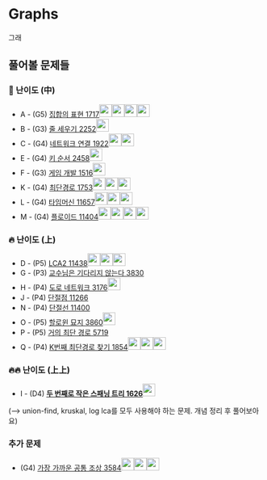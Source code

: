 # Graphs
그래

## 풀어볼 문제들

### :evergreen_tree: 난이도 (中)
+ A - (G5) [집합의 표현 1717](https://www.acmicpc.net/problem/1717)[<img src = "https://github.com/Frog-Slayer.png" width="25" height="25">](./Code/1717/1717_P.cpp)[<img src = "https://github.com/Haaarimmm.png" width="25" height="25">](./Code/1717/1717_K.py)[<img src = "https://github.com/suchshin.png" width="25" height="25">](./Code/1717/1717_S.py)[<img src = "https://github.com/wocjs.png" width="25" height="25">](./Code/1717/1717_H.py)
+ B - (G3) [줄 세우기 2252](https://www.acmicpc.net/problem/2252)[<img src = "https://github.com/Frog-Slayer.png" width="25" height="25">](./Code/2252/2252_P.cpp)
+ C - (G4) [네트워크 연결 1922](https://www.acmicpc.net/problem/1922)[<img src = "https://github.com/wocjs.png" width="25" height="25">](./Code/1922/1922_H.py)[<img src = "https://github.com/Frog-Slayer.png" width="25" height="25">](./Code/1922/1922_P.cpp)
+ E - (G4) [키 순서 2458](https://www.acmicpc.net/problem/2458)[<img src = "https://github.com/Frog-Slayer.png" width="25" height="25">](./Code/2458/2458_P.java)
+ F - (G3) [게임 개발 1516](https://www.acmicpc.net/problem/1516)[<img src = "https://github.com/Frog-Slayer.png" width="25" height="25">](./Code/1516/1516_P.cpp)
+ K - (G4) [최단경로 1753](https://www.acmicpc.net/problem/1753)[<img src = "https://github.com/Frog-Slayer.png" width="25" height="25">](./Code/1753/1753_P.cpp)[<img src = "https://github.com/suchshin.png" width="25" height="25">](./Code/1753/1753_S.py)[<img src = "https://github.com/wocjs.png" width="25" height="25">](./Code/1753/1753_H.py)
+ L - (G4) [타임머신 11657](https://www.acmicpc.net/problem/11657)[<img src = "https://github.com/sulogc.png" width="25" height="25">](./Code/11657/11657_L.py)[<img src = "https://github.com/Haaarimmm.png" width="25" height="25">](./Code/11657/11657_K.py)[<img src = "https://github.com/Frog-Slayer.png" width="25" height="25">](./Code/11657/11657_P.cpp)
+ M - (G4) [플로이드 11404](https://www.acmicpc.net/problem/11404)[<img src = "https://github.com/Haaarimmm.png" width="25" height="25">](./Code/11404/11404_K.py)[<img src = "https://github.com/Frog-Slayer.png" width="25" height="25">](./Code/11404/11404_P.cpp)[<img src = "https://github.com/suchshin.png" width="25" height="25">](./Code/11404/11404_S.py)[<img src = "https://github.com/wocjs.png" width="25" height="25">](./Code/11404/11404_H.py)

### :fire: 난이도 (上)
+ D - (P5) [LCA2 11438](https://www.acmicpc.net/problem/11438)[<img src = "https://github.com/Frog-Slayer.png" width="25" height="25">](./Code/11438/11438_P.cpp)[<img src = "https://github.com/Haaarimmm.png" width="25" height="25">](./Code/11438/11438_K.py)[<img src = "https://github.com/wocjs.png" width="25" height="25">](./Code/11438/11438_H.py)
+ G - (P3) [교수님은 기다리지 않는다 3830](https://www.acmicpc.net/problem/3830)
+ H - (P4) [도로 네트워크 3176](https://www.acmicpc.net/problem/3176)[<img src = "https://github.com/Frog-Slayer.png" width="25" height="25">](./Code/3176/3175_P.cpp)
+ J - (P4) [단절점 11266](https://www.acmicpc.net/problem/11266)
+ N - (P4) [단절선 11400](https://www.acmicpc.net/problem/11400)
+ O - (P5) [할로윈 묘지 3860](https://www.acmicpc.net/problem/3860)[<img src = "https://github.com/sulogc.png" width="25" height="25">](./Code/3860/3860_L.py)
+ P - (P5) [거의 최단 경로 5719](https://www.acmicpc.net/problem/5719)
+ Q - (P4) [K번째 최단경로 찾기 1854](https://www.acmicpc.net/problem/1854)[<img src = "https://github.com/Frog-Slayer.png" width="25" height="25">](./Code/1854/1854_P.cpp)[<img src = "https://github.com/Haaarimmm.png" width="25" height="25">](./Code/1854/1854_K.py)[<img src = "https://github.com/wocjs.png" width="25" height="25">](./Code/1854/1854_H.py)

### :fire::fire: 난이도 (上上)
+ I - (D4) [**두 번째로 작은 스패닝 트리 1626**](https://www.acmicpc.net/problem/1626)[<img src = "https://github.com/Frog-Slayer.png" width="25" height="25">](./Code/1626/1626_P.cpp)

(--> union-find, kruskal, log lca를 모두 사용해야 하는 문제. 개념 정리 후 풀어보아요)

### 추가 문제
+ (G4) [가장 가까운 공통 조상 3584](https://www.acmicpc.net/problem/3584)[<img src = "https://github.com/Frog-Slayer.png" width="25" height="25">](./Code/3584/3584_P.cpp)[<img src = "https://github.com/Haaarimmm.png" width="25" height="25">](./Code/3584/3584_K.py)[<img src = "https://github.com/wocjs.png" width="25" height="25">](./Code/3584/3584_H.py)
